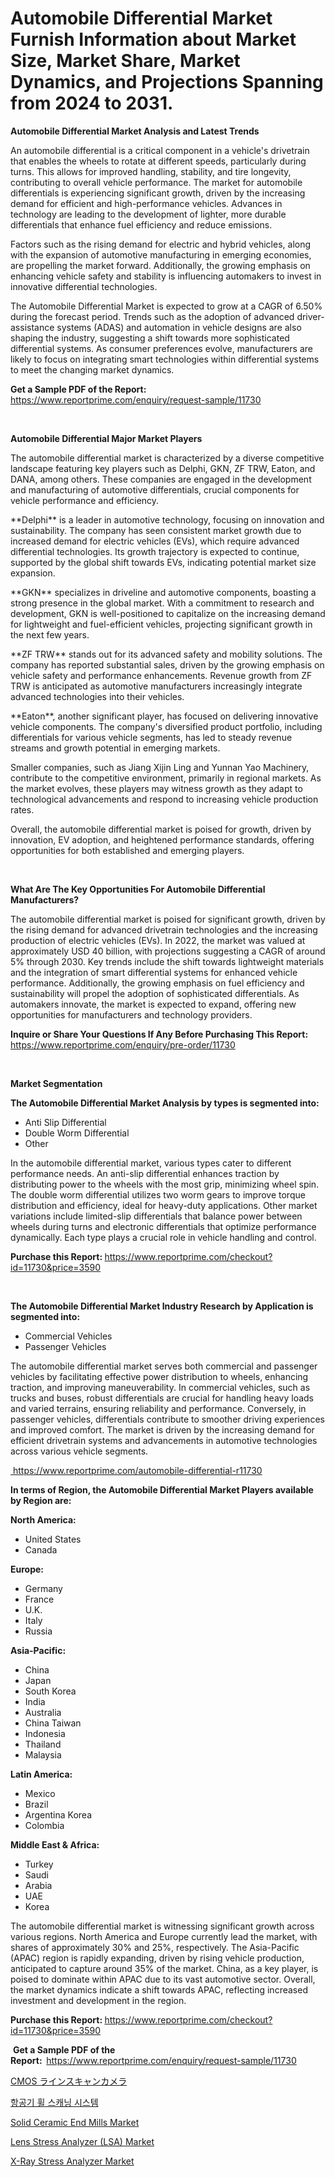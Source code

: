 <p><h1>Automobile Differential Market Furnish Information about Market Size, Market Share, Market Dynamics, and Projections Spanning from 2024 to 2031.</h1></p><p><strong>Automobile Differential Market Analysis and Latest Trends</strong></p>
<p><p>An automobile differential is a critical component in a vehicle's drivetrain that enables the wheels to rotate at different speeds, particularly during turns. This allows for improved handling, stability, and tire longevity, contributing to overall vehicle performance. The market for automobile differentials is experiencing significant growth, driven by the increasing demand for efficient and high-performance vehicles. Advances in technology are leading to the development of lighter, more durable differentials that enhance fuel efficiency and reduce emissions.</p><p>Factors such as the rising demand for electric and hybrid vehicles, along with the expansion of automotive manufacturing in emerging economies, are propelling the market forward. Additionally, the growing emphasis on enhancing vehicle safety and stability is influencing automakers to invest in innovative differential technologies.</p><p>The Automobile Differential Market is expected to grow at a CAGR of 6.50% during the forecast period. Trends such as the adoption of advanced driver-assistance systems (ADAS) and automation in vehicle designs are also shaping the industry, suggesting a shift towards more sophisticated differential systems. As consumer preferences evolve, manufacturers are likely to focus on integrating smart technologies within differential systems to meet the changing market dynamics.</p></p>
<p><strong>Get a Sample PDF of the Report:&nbsp;</strong> <a href="https://www.reportprime.com/enquiry/request-sample/11730">https://www.reportprime.com/enquiry/request-sample/11730</a></p>
<p>&nbsp;</p>
<p><strong>Automobile Differential Major Market Players</strong></p>
<p><p>The automobile differential market is characterized by a diverse competitive landscape featuring key players such as Delphi, GKN, ZF TRW, Eaton, and DANA, among others. These companies are engaged in the development and manufacturing of automotive differentials, crucial components for vehicle performance and efficiency.</p><p>**Delphi** is a leader in automotive technology, focusing on innovation and sustainability. The company has seen consistent market growth due to increased demand for electric vehicles (EVs), which require advanced differential technologies. Its growth trajectory is expected to continue, supported by the global shift towards EVs, indicating potential market size expansion.</p><p>**GKN** specializes in driveline and automotive components, boasting a strong presence in the global market. With a commitment to research and development, GKN is well-positioned to capitalize on the increasing demand for lightweight and fuel-efficient vehicles, projecting significant growth in the next few years.</p><p>**ZF TRW** stands out for its advanced safety and mobility solutions. The company has reported substantial sales, driven by the growing emphasis on vehicle safety and performance enhancements. Revenue growth from ZF TRW is anticipated as automotive manufacturers increasingly integrate advanced technologies into their vehicles.</p><p>**Eaton**, another significant player, has focused on delivering innovative vehicle components. The company's diversified product portfolio, including differentials for various vehicle segments, has led to steady revenue streams and growth potential in emerging markets.</p><p>Smaller companies, such as Jiang Xijin Ling and Yunnan Yao Machinery, contribute to the competitive environment, primarily in regional markets. As the market evolves, these players may witness growth as they adapt to technological advancements and respond to increasing vehicle production rates.</p><p>Overall, the automobile differential market is poised for growth, driven by innovation, EV adoption, and heightened performance standards, offering opportunities for both established and emerging players.</p></p>
<p>&nbsp;</p>
<p><strong>What Are The Key Opportunities For Automobile Differential Manufacturers?</strong></p>
<p><p>The automobile differential market is poised for significant growth, driven by the rising demand for advanced drivetrain technologies and the increasing production of electric vehicles (EVs). In 2022, the market was valued at approximately USD 40 billion, with projections suggesting a CAGR of around 5% through 2030. Key trends include the shift towards lightweight materials and the integration of smart differential systems for enhanced vehicle performance. Additionally, the growing emphasis on fuel efficiency and sustainability will propel the adoption of sophisticated differentials. As automakers innovate, the market is expected to expand, offering new opportunities for manufacturers and technology providers.</p></p>
<p><strong>Inquire or Share Your Questions If Any Before Purchasing This Report:</strong> <a href="https://www.reportprime.com/enquiry/pre-order/11730">https://www.reportprime.com/enquiry/pre-order/11730</a></p>
<p>&nbsp;</p>
<p><strong>Market Segmentation</strong></p>
<p><strong>The Automobile Differential Market Analysis by types is segmented into:</strong></p>
<p><ul><li>Anti Slip Differential</li><li>Double Worm Differential</li><li>Other</li></ul></p>
<p><p>In the automobile differential market, various types cater to different performance needs. An anti-slip differential enhances traction by distributing power to the wheels with the most grip, minimizing wheel spin. The double worm differential utilizes two worm gears to improve torque distribution and efficiency, ideal for heavy-duty applications. Other market variations include limited-slip differentials that balance power between wheels during turns and electronic differentials that optimize performance dynamically. Each type plays a crucial role in vehicle handling and control.</p></p>
<p><strong>Purchase this Report:&nbsp;</strong><a href="https://www.reportprime.com/checkout?id=11730&price=3590">https://www.reportprime.com/checkout?id=11730&price=3590</a></p>
<p>&nbsp;</p>
<p><strong>The Automobile Differential Market Industry Research by Application is segmented into:</strong></p>
<p><ul><li>Commercial Vehicles</li><li>Passenger Vehicles</li></ul></p>
<p><p>The automobile differential market serves both commercial and passenger vehicles by facilitating effective power distribution to wheels, enhancing traction, and improving maneuverability. In commercial vehicles, such as trucks and buses, robust differentials are crucial for handling heavy loads and varied terrains, ensuring reliability and performance. Conversely, in passenger vehicles, differentials contribute to smoother driving experiences and improved comfort. The market is driven by the increasing demand for efficient drivetrain systems and advancements in automotive technologies across various vehicle segments.</p></p>
<p><a href="https://www.reportprime.com/automobile-differential-r11730">&nbsp;https://www.reportprime.com/automobile-differential-r11730</a></p>
<p><strong>In terms of Region, the Automobile Differential Market Players available by Region are:</strong></p>
<p>
    <p> <strong> North America: </strong>
        <ul>
            <li>United States</li>
            <li>Canada</li>
        </ul>
        </p> 
    <p> <strong> Europe: </strong>
        <ul>
            <li>Germany</li>
            <li>France</li>
            <li>U.K.</li>
            <li>Italy</li>
            <li>Russia</li>
        </ul>
        </p> 
    <p> <strong> Asia-Pacific: </strong>
        <ul>
            <li>China</li>
            <li>Japan</li>
            <li>South Korea</li>
            <li>India</li>
            <li>Australia</li>
            <li>China Taiwan</li>
            <li>Indonesia</li>
            <li>Thailand</li>
            <li>Malaysia</li>
        </ul>
        </p> 
    <p> <strong> Latin America: </strong>
        <ul>
            <li>Mexico</li>
            <li>Brazil</li>
            <li>Argentina Korea</li>
            <li>Colombia</li>
        </ul>
        </p> 
    <p> <strong> Middle East & Africa: </strong>
        <ul>
            <li>Turkey</li>
            <li>Saudi</li>
            <li>Arabia</li>
            <li>UAE</li>
            <li>Korea</li>
        </ul>
    </p>
    </p>
<p><p>The automobile differential market is witnessing significant growth across various regions. North America and Europe currently lead the market, with shares of approximately 30% and 25%, respectively. The Asia-Pacific (APAC) region is rapidly expanding, driven by rising vehicle production, anticipated to capture around 35% of the market. China, as a key player, is poised to dominate within APAC due to its vast automotive sector. Overall, the market dynamics indicate a shift towards APAC, reflecting increased investment and development in the region.</p></p>
<p><strong>Purchase this Report: </strong><a href="https://www.reportprime.com/checkout?id=11730&price=3590">https://www.reportprime.com/checkout?id=11730&price=3590</a></p>
<p>&nbsp;<strong>Get a Sample PDF of the Report:&nbsp;&nbsp;</strong><a href="https://www.reportprime.com/enquiry/request-sample/11730">https://www.reportprime.com/enquiry/request-sample/11730</a></p>
<p><strong></strong></p>
<p><p><a href="https://medium.com/@shuvohaque77/cmos-line-scan-camera-market-%E3%82%B0%E3%83%AD%E3%83%BC%E3%83%90%E3%83%AB%E5%B8%82%E5%A0%B4%E3%82%B7%E3%82%A7%E3%82%A2%E3%81%8A%E3%82%88%E3%81%B3%E3%83%A9%E3%83%B3%E3%82%AD%E3%83%B3%E3%82%B0-%E7%B7%8F%E5%A3%B2%E4%B8%8A%E3%81%8A%E3%82%88%E3%81%B3%E9%9C%80%E8%A6%81%E4%BA%88%E6%B8%AC2024%E5%B9%B4-2031%E5%B9%B4-0897c234b87c?postPublishedType=initial">CMOS ラインスキャンカメラ</a></p><p><a href="https://medium.com/@melodyfunk1988/%ED%95%AD%EA%B3%B5%EA%B8%B0-%EB%B0%94%ED%80%B4-%EC%8A%A4%EC%BA%90%EB%8B%9D-%EC%8B%9C%EC%8A%A4%ED%85%9C-%EC%8B%9C%EC%9E%A5-%EC%A0%84%EB%A7%9D-2024%EB%85%84%EB%B6%80%ED%84%B0-2031%EB%85%84%EA%B9%8C%EC%A7%80%EC%9D%98-%EA%B8%80%EB%A1%9C%EB%B2%8C-%EC%8B%9C%EC%9E%A5-%EB%8F%99%ED%96%A5-%EB%B0%8F-%EB%B6%84%EC%84%9D-104%ED%8E%98%EC%9D%B4%EC%A7%80-%ED%8F%AC%ED%95%A8-fdc44025378e">항공기 휠 스캐닝 시스템</a></p><p><a href="https://medium.com/@sam.gray5456/solid-ceramic-end-mills-market-size-is-growing-at-cagr-of-4-5-cb219e54f26f">Solid Ceramic End Mills Market</a></p><p><a href="https://issuu.com/reportprime-2/docs/lens-stress-analyzer-lsa-market-siz_624ab29972e9e6">Lens Stress Analyzer (LSA) Market</a></p><p><a href="https://issuu.com/reportprime-2/docs/x-ray-stress-analyzer-market-size-2_c8b67a90e40fdc">X-Ray Stress Analyzer Market</a></p></p>